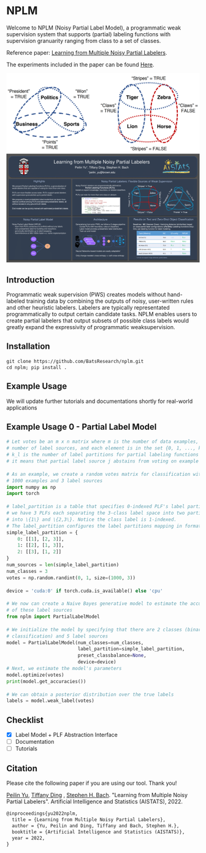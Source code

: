 # NPLM

Welcome to NPLM (Noisy Partial Label Model), a programmatic weak supervision system that supports (partial) labeling
functions with supervision granuarity ranging from class to a set of classes.

Reference paper: [Learning from Multiple Noisy Partial Labelers](https://arxiv.org/pdf/2106.04530.pdf).

The experiments included in the paper can be found [Here](https://github.com/BatsResearch/yu-aistats22-code).

![alt text](assets/example.png)
![alt text](assets/poster_nplm.png)

## Introduction

Programmatic weak supervision (PWS) creates models without hand-labeled training data by combining the outputs of noisy,
user-written rules and other heuristic labelers. Labelers are typically representated programmatically to output certain
candidate tasks. NPLM enables users to create partial labelers that output subsets of possible class labels would
greatly expand the expressivity of programmatic weaksupervision.

## Installation

```
git clone https://github.com/BatsResearch/nplm.git
cd nplm; pip install .
```

## Example Usage

We will update further tutorials and documentations shortly for real-world applications

## Example Usage 0 - Partial Label Model

```python
# Let votes be an m x n matrix where m is the number of data examples, n is the
# number of label sources, and each element is in the set {0, 1, ..., k_l}, where
# k_l is the number of label partitions for partial labeling functions PLF_{l}. If votes_{ij} is 0, 
# it means that partial label source j abstains from voting on example i.

# As an example, we create a random votes matrix for classification with
# 1000 examples and 3 label sources
import numpy as np
import torch

# label_partition is a table that specifies 0-indexed PLF's label partition configurations, for this brief example,
# we have 3 PLFs each separating the 3-class label space into two partitions. For 0-th PLF, it partitions the label space
# into \{1\} and \{2,3\}. Notice the class label is 1-indexed.
# The label_partition configures the label partitions mapping in format as {PLF's index: [partition_1, partition_2, ..., partition_{k_l}]}
simple_label_partition = {
    0: [[1], [2, 3]],
    1: [[2], [1, 3]],
    2: [[3], [1, 2]]
}
num_sources = len(simple_label_partition)
num_classes = 3
votes = np.random.randint(0, 1, size=(1000, 3))

device = 'cuda:0' if torch.cuda.is_available() else 'cpu'

# We now can create a Naive Bayes generative model to estimate the accuracies
# of these label sources
from nplm import PartialLabelModel

# We initialize the model by specifying that there are 2 classes (binary
# classification) and 5 label sources
model = PartialLabelModel(num_classes=num_classes,
                          label_partition=simple_label_partition,
                          preset_classbalance=None,
                          device=device)
# Next, we estimate the model's parameters
model.optimize(votes)
print(model.get_accuracies())

# We can obtain a posterior distribution over the true labels
labels = model.weak_label(votes)
```

## Checklist

- [x] Label Model + PLF Abstraction Interface
- [ ] Documentation
- [ ] Tutorials

<!-- ## Contact

Please feel free to reach out to the author at <first_name>_<last_name>@brown.edu regarding any questions! -->

## Citation

Please cite the following paper if you are using our tool. Thank you!

[Peilin Yu](https://www.yupeilin.com), [Tiffany Ding](https://tiffanyding.github.io/)
, [Stephen H. Bach](http://cs.brown.edu/people/sbach/). "Learning from Multiple Noisy Partial Labelers". Artificial
Intelligence and Statistics (AISTATS), 2022.

```
@inproceedings{yu2022nplm,
  title = {Learning from Multiple Noisy Partial Labelers}, 
  author = {Yu, Peilin and Ding, Tiffany and Bach, Stephen H.}, 
  booktitle = {Artificial Intelligence and Statistics (AISTATS)}, 
  year = 2022, 
}
```


